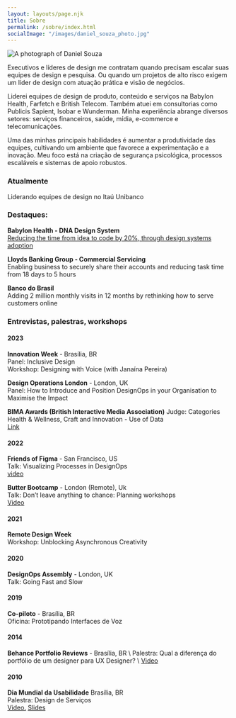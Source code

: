 ```yaml
---
layout: layouts/page.njk
title: Sobre
permalink: /sobre/index.html
socialImage: "/images/daniel_souza_photo.jpg"
---
```

![A photograph of Daniel Souza](/images/daniel_souza_photo.jpg "A photograph of Daniel Souza ")

Executivos e líderes de design me contratam quando precisam escalar suas equipes de design e pesquisa. Ou quando um projetos de alto risco exigem um líder de design com atuação prática e visão de negócios. 

Liderei equipes de design de produto, conteúdo e serviços na Babylon Health, Farfetch e British Telecom. Também atuei em consultorias como Publicis Sapient, Isobar e Wunderman.
Minha experiência abrange diversos setores: serviços financeiros, saúde, mídia, e-commerce e telecomunicações.

Uma das minhas principais habilidades é aumentar a produtividade das equipes, cultivando um ambiente que favorece a experimentação e a inovação. Meu foco está na criação de segurança psicológica, processos escaláveis e sistemas de apoio robustos.

### Atualmente
Liderando equipes de design no Itaú Unibanco

### Destaques: 

**Babylon Health - DNA Design System** \
[Reducing the time from idea to code by 20%, through design systems adoption](https://danielsouza.org/about/cases/babylon.html)


**Lloyds Banking Group - Commercial Servicing**   
Enabling business to securely share their accounts and reducing task time from 18 days to 5 hours

**Banco do Brasil** \
Adding 2 million monthly visits in 12 months by rethinking how to serve customers online  

### Entrevistas, palestras, workshops

#### 2023

**Innovation Week** - Brasília, BR \
Panel: Inclusive Design  \
Workshop: Designing with Voice (with Janaína Pereira)   

**Design Operations London** - London, UK \
Panel: How to Introduce and Position DesignOps in your Organisation to Maximise the Impact

**BIMA Awards (British Interactive Media Association)** 
Judge: Categories Health & Wellness, Craft and Innovation - Use of Data  
[Link](https://bima.co.uk/meet-the-bima-awards-judges-2023/)

#### 2022
**Friends of Figma** - San Francisco, US <br /> 
Talk: Visualizing Processes in DesignOps <br /> 
[video](https://www.youtube.com/watch?v=0s_kaD_tphs)

**Butter Bootcamp** - London (Remote), Uk  \
Talk: Don’t leave anything to chance: Planning workshops  \
[Video](https://www.youtube.com/watch?v=WuXEMNW5jFg)

#### 2021 
**Remote Design Week** \
Workshop: Unblocking Asynchronous Creativity

#### 2020 
**DesignOps Assembly** - London, UK \
Talk: Going Fast and Slow 

#### 2019
**Co-piloto** - Brasília, BR  \
Oficina: Prototipando Interfaces de Voz 


#### 2014
**Behance Portfolio Reviews** - Brasília, BR  \ 
Palestra: Qual a diferença do portfólio de um designer para UX Designer?  \ 
[Video](https://www.youtube.com/watch?v=SsGyaFkVlak)

#### 2010

**Dia Mundial da Usabilidade** Brasília, BR \
Palestra: Design de Serviços  \
[Video.](https://www.youtube.com/watch?v=ycDuNi215U8) [Slides](https://www.slideshare.net/slideshow/design-de-servios-16297181/16297181)

